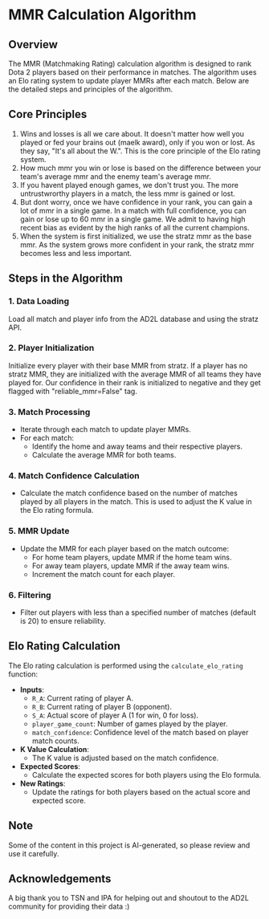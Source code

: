 # MMR Calculation Algorithm

## Overview
The MMR (Matchmaking Rating) calculation algorithm is designed to rank Dota 2 players based on their performance in matches. The algorithm uses an Elo rating system to update player MMRs after each match. Below are the detailed steps and principles of the algorithm.

## Core Principles
1. Wins and losses is all we care about. It doesn't matter how well you played or fed your brains out (maelk award), only if you won or lost. As they say, "It's all about the W.". This is the core principle of the Elo rating system. 
2. How much mmr you win or lose is based on the difference between your team's average mmr and the enemy team's average mmr.
3. If you havent played enough games, we don't trust you. The more untrustwrorthy players in a match, the less mmr is gained or lost.
4. But dont worry, once we have confidence in your rank, you can gain a lot of mmr in a single game. In a match with full confidence, you can gain or lose up to 60 mmr in a single game. We admit to having high recent bias as evident by the high ranks of all the current champions.
5. When the system is first initialized, we use the stratz mmr as the base mmr. As the system grows more confident in your rank, the stratz mmr becomes less and less important. 

## Steps in the Algorithm

### 1. Data Loading
Load all match and player info from the AD2L database and using the stratz API.

### 2. Player Initialization
Initialize every player with their base MMR from stratz. If a player has no stratz MMR, they are initialized with the average MMR of all teams they have played for. Our confidence in their rank is initialized to negative and they get flagged with "reliable_mmr=False" tag.

### 3. Match Processing
- Iterate through each match to update player MMRs.
- For each match:
  - Identify the home and away teams and their respective players.
  - Calculate the average MMR for both teams.

### 4. Match Confidence Calculation
- Calculate the match confidence based on the number of matches played by all players in the match. This is used to adjust the K value in the Elo rating formula.

### 5. MMR Update
- Update the MMR for each player based on the match outcome:
  - For home team players, update MMR if the home team wins.
  - For away team players, update MMR if the away team wins.
  - Increment the match count for each player.

### 6. Filtering
- Filter out players with less than a specified number of matches (default is 20) to ensure reliability.

## Elo Rating Calculation
The Elo rating calculation is performed using the `calculate_elo_rating` function:
- **Inputs**:
  - `R_A`: Current rating of player A.
  - `R_B`: Current rating of player B (opponent).
  - `S_A`: Actual score of player A (1 for win, 0 for loss).
  - `player_game_count`: Number of games played by the player.
  - `match_confidence`: Confidence level of the match based on player match counts.
- **K Value Calculation**:
  - The K value is adjusted based on the match confidence.
- **Expected Scores**:
  - Calculate the expected scores for both players using the Elo formula.
- **New Ratings**:
  - Update the ratings for both players based on the actual score and expected score.

## Note
Some of the content in this project is AI-generated, so please review and use it carefully.

## Acknowledgements
A big thank you to TSN and IPA for helping out and shoutout to the AD2L community for providing their data :)
``` 
